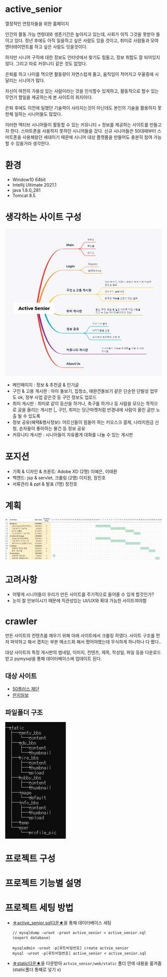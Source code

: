 # active_senior
열정적인 연장자들을 위한 홈페이지

인간의 활동 가능 연령대와 생존기간은 높아지고 있는데, 사회가 아직 그것을 못받아 들이고 있다.
정년 후에도 아직 일을하고 싶은 사람도 있을 것이고, 취미로 사람들과 모여 엔터테이먼트를 하고 싶은 사람도 잇을것이다.

하지만 시니어 구직에 대한 정보도 인터넷에서 찾기도 힘들고, 정보 취합도 잘 되어있지 않다.
그리고 따로 커뮤니티 같은 것도 없었다.

은퇴를 하고 나이를 먹으면 활동량이 자연스럽게 줄고, 움직임이 적어지고 우울증에 시달리는 시니어가 많다.

자신이 여전히 가용성 있는 사람이라는 것을 인식할수 있게하고, 활동적으로 할수 있는 무언가 할일을 제공하는게 본 사이트의 취지이다.

은퇴 후에도 이전에 일했던 기술력이 사라지는것이 아닌데도 본인의 기술을 활용하지 못한체 일하는 시니어들도 많았다.

이러한 액티브 시니어들이 활동할 수 있는 커뮤니티 + 정보를 제공하는 사이트를 만들고자 한다.
스마트폰을 사용하지 못하던 시니어들을 갔다. 신규 시니어들은 50대때부터 스마트폰을 사용해왔던 세대이기 때문에 시니어 대상 플랫폼을 만들어도 충분히 참여 가능할 수 있을거라 생각한다.


# 환경
* Window10 64bit
* Intellij Ultimate 2021.1
* java 1.8.0_281
* Tomcat 8.5

# 생각하는 사이트 구성

![Active Senior Structure](images/Active%20Senior%20Site%20Structure.png)


- 메인페이지 : 정보 & 추천글 & 인기글
- 구인 & 고용 게시판 : 아이 돌보기, 집청소, 애완견돌보기 같은 단순한 단발성 업무도 ok, 정부 사업 같은것 등 구인 정보도 업로드
- 취미 게시판 : 취미로 같이 등산을 하거나, 축구를 하거나 등 사람을 모으는 목적으로 글을 올리는 게시판
 |_ 구인, 취미는 당근마켓처럼 반경내에 사람이 올린 글만 노출 될 수 있도록
- 정보 공유(혜택&행사정보): 어르신들이 힘들어 하는 키오스크 결제, 나라지원금 신청, 손자들이 좋아하는 물건 등 정보 공유
- 커뮤니티 게시판 : 시니어들이 자유롭게 대화를 나눌 수 있는 게시판

# 포지션
* 기획 & 디자인 & 프론트: Adobe XD (2명) 이예은, 이태환
* 백엔드: jsp & servlet, 크롤링 (2명) 이지원, 장진호
* 서류관리 & ppt & 발표 (1명) 장진호

# 계획
![gantt chart](images/gantt_chart_init.png)

# 고려사항
* 어떻게 시니어들이 우리가 만든 사이트를 주기적으로 들어올 수 있게 할것인가?
* 눈이 잘 안보이시기 때문에 직관성있는 UI/UX와 확대 가능한 사이트여야함

# crawler
만든 사이트의 컨텐츠를 채우기 위해 아래 사이트에서 크롤링 하였다. 사이트 구조를 먼저 파악하고 해서 겹치는 부분 메소드화 해서 짰어야했는데 무식하게 하나하나 다 짰다..

대상 사이트의 특정 게시판의 썸네일, 이미지, 컨텐츠, 제목, 작성일, 파일 등을 다운로드 받고 pymysql을 통해 데이터베이스에 업데이트 된다.

## 대상 사이트

* [50플러스 재단](https://50plus.or.kr/)
* [딴지일보](https://www.ddanzi.com/)


## 파일폴더 구조

![파일폴더구조](images/파일폴더구조.png)




# 프로젝트 구성




# 프로젝트 기능별 설명


# 프로젝트 세팅 방법

* [☆active_senior.sql다운★](https://drive.google.com/file/d/1p7VhhfQWtjt_iUCHmaerVBx78Uk3_q-z/view?usp=sharing)을 통해 데이터베이스 세팅
    ```
    // mysqldump -uroot -proot active_senior > active_senior.sql (export database)

    mysqladmin -uroot -p[루트비밀번호] create actvie_senior
    mysql -uroot -p[루트비밀번호] active_senior < active_senior.sql
    ```
* [☆static다운★](https://drive.google.com/file/d/1I4tcVoNCdu9elLTbIVHf7BwWeiU_xXNz/view?usp=sharing)을 다운받아 `actvie_senior/web/static` 폴더 안에 내용을 옮겨줌(static폴더 통째로 넣기 x)